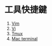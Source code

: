 # 工具快捷鍵

1. [Vim](vim-command.md)
2. [Vi](command-1.md)
3. [Tmux](command.md)
4. [Mac terminal](mac-terminal.md)

